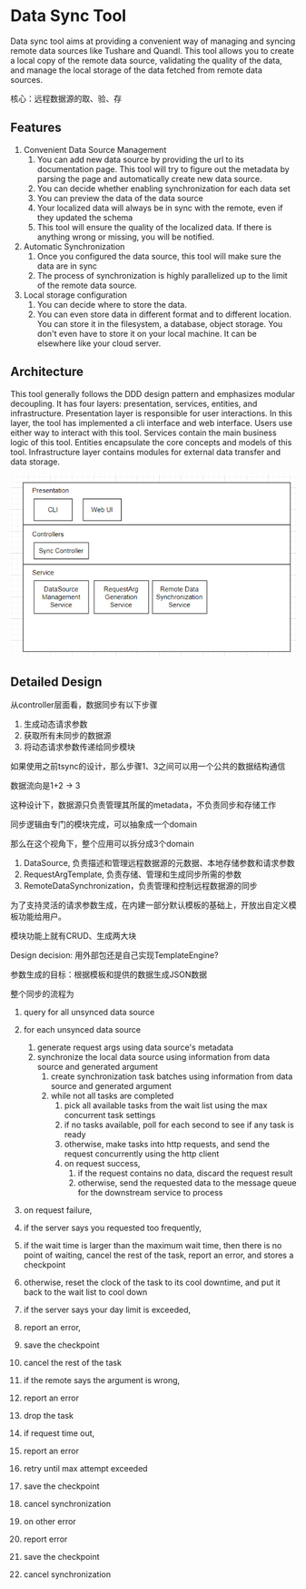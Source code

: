 # Data Sync Tool

Data sync tool aims at providing a convenient way of managing and syncing remote data sources like Tushare and Quandl. This tool allows you to create a local copy of the remote data source, validating the quality of the data, and manage the local storage of the data fetched from remote data sources.

核心：远程数据源的取、验、存

## Features

1. Convenient Data Source Management
   1. You can add new data source by providing the url to its documentation page. This tool will try to figure out the metadata by parsing the page and automatically create new data source.
   2. You can decide whether enabling synchronization for each data set
   3. You can preview the data of the data source
   4. Your localized data will always be in sync with the remote, even if they updated the schema
   5. This tool will ensure the quality of the localized data. If there is anything wrong or missing, you will be notified.
2. Automatic Synchronization
   1. Once you configured the data source, this tool will make sure the data are in sync
   2. The process of synchronization is highly parallelized up to the limit of the remote data source.
3. Local storage configuration
   1. You can decide where to store the data.
   2. You can even store data in different format and to different location. You can store it in the filesystem, a database, object storage. You don't even have to store it on your local machine. It can be elsewhere like your cloud server.


## Architecture

This tool generally follows the DDD design pattern and emphasizes modular decoupling. It has four layers: presentation, services, entities, and infrastructure. Presentation layer is responsible for user interactions. In this layer, the tool has implemented a cli interface and web interface. Users use either way to interact with this tool. Services contain the main business logic of this tool. Entities encapsulate the core concepts and models of this tool. Infrastructure layer contains modules for external data transfer and data storage.

![1676612941960](image/detailed_design/1676612941960.png)

## Detailed Design

从controller层面看，数据同步有以下步骤

1. 生成动态请求参数
2. 获取所有未同步的数据源
3. 将动态请求参数传递给同步模块

如果使用之前tsync的设计，那么步骤1、3之间可以用一个公共的数据结构通信

数据流向是1+2 -> 3

这种设计下，数据源只负责管理其所属的metadata，不负责同步和存储工作

同步逻辑由专门的模块完成，可以抽象成一个domain

那么在这个视角下，整个应用可以拆分成3个domain

1. DataSource, 负责描述和管理远程数据源的元数据、本地存储参数和请求参数
2. RequestArgTemplate, 负责存储、管理和生成同步所需的参数
3. RemoteDataSynchronization，负责管理和控制远程数据源的同步


为了支持灵活的请求参数生成，在内建一部分默认模板的基础上，开放出自定义模板功能给用户。

模块功能上就有CRUD、生成两大块

Design decision: 用外部包还是自己实现TemplateEngine?

参数生成的目标：根据模板和提供的数据生成JSON数据



整个同步的流程为

1. query for all unsynced data source
2. for each unsynced data source

   1. generate request args using data source's metadata
   2. synchronize the local data source using information from data source and generated argument
      1. create synchronization task batches using information from data source and generated argument
      2. while not all tasks are completed
         1. pick all available tasks from the wait list using the max concurrent task settings
         2. if no tasks available, poll for each second to see if any task is ready
         3. otherwise, make tasks into http requests, and send the request concurrently using the http client
         4. on request success,
            1. if the request contains no data, discard the request result
            2. otherwise, send the requested data to the message queue for the downstream service to process
3. on request failure,
4. if the server says you requested too frequently,
5. if the wait time is larger than the maximum wait time, then there is no point of waiting, cancel the rest of the task, report an error, and stores a checkpoint
6. otherwise, reset the clock of the task to its cool downtime, and put it back to the wait list to cool down
7. if the server says your day limit is exceeded,
8. report an error,
9. save the checkpoint
10. cancel the rest of the task
11. if the remote says the argument is wrong,
12. report an error
13. drop the task
14. if request time out,
15. report an error
16. retry until max attempt exceeded
17. save the checkpoint
18. cancel synchronization
19. on other error
20. report error
21. save the checkpoint
22. cancel synchronization
